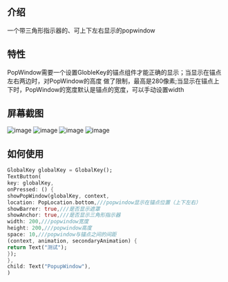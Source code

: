 ## 介绍
一个带三角形指示器的、可上下左右显示的popwindow
## 特性
PopWindow需要一个设置GlobleKey的锚点组件才能正确的显示；当显示在锚点左右两边时，对PopWindow的高度
做了限制，最高是280像素;当显示在锚点上下时，PopWindow的宽度默认是锚点的宽度，可以手动设置width

## 屏幕截图
 ![image](https://github.com/zhanshengli/flutter_popupwindow/blob/main/screenshot/left.jpg)
![image](https://github.com/zhanshengli/flutter_popupwindow/blob/main/screenshot/top.jpg)
![image](https://github.com/zhanshengli/flutter_popupwindow/blob/main/screenshot/right.jpg)
![image](https://github.com/zhanshengli/flutter_popupwindow/blob/main/screenshot/bottom.jpg)


##  如何使用

```dart
GlobalKey globalKey = GlobalKey();
TextButton(
key: globalKey,
onPressed: () {
showPopWindow(globalKey, context,
location: PopLocation.bottom,///popwindow显示在锚点位置（上下左右）
showBarrer: true,///是否显示遮罩
showAnchor: true,///是否显示三角形指示器
width: 200,///popwindow宽度
height: 200,///popwindow高度
space: 10,///popwindow与锚点之间的间距
(context, animation, secondaryAnimation) {
return Text("测试");
});
},
child: Text("PopupWindow"),
)
```

